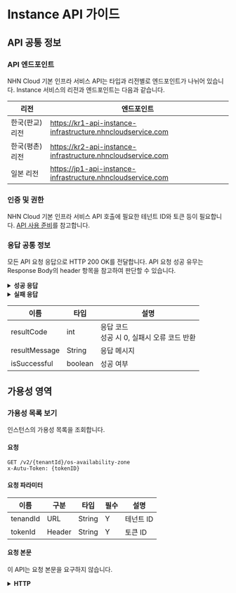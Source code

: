 # Instance API 가이드

## API 공통 정보

### API 엔드포인트

NHN Cloud 기본 인프라 서비스 API는 타입과 리전별로 엔드포인트가 나뉘어 있습니다. Instance 서비스의 리전과 엔드포인트는 다음과 같습니다.

| 리전 | 엔드포인트 |
| --- | ----- |
|한국(판교)리전  | https://kr1-api-instance-infrastructure.nhncloudservice.com |
|한국(평촌)리전  | https://kr2-api-instance-infrastructure.nhncloudservice.com  |
| 일본 리전 | https://jp1-api-instance-infrastructure.nhncloudservice.com |

### 인증 및 권한

NHN Cloud 기본 인프라 서비스 API 호출에 필요한 테넌트 ID와 토큰 등이 필요합니다. [API 사용 준비](https://docs.nhncloud.com/ko/Compute/Compute/ko/identity-api/)를 참고합니다.

### 응답 공통 정보

모든 API 요청 응답으로 HTTP 200 OK를 전달합니다. API 요청 성공 유무는 Response Body의 header 항목을 참고하여 판단할 수 있습니다.

<details>
  <summary><strong>성공 응답</strong></summary>

```
HTTP/1.1 200 OK
Content-Type: application/json

{
    "header": {
        "resultCode": 0,
        "resultMessage": "LEADERBOARD_OK",
        "isSuccessful": true
    },
    "transactionId": 2873495728794,
    ...
}
```

</details>

<details>
  <summary><strong>실패 응답</strong></summary>

```
{
    "header": {
        "isSuccessful": false,
        "resultCode": 404,
        "resultMessage": "Please check your API Url, HTTP Method."
    }
}
```

</details>

| 이름 | 타입 | 설명 |
| --- | --- | --- |
| resultCode | int  | 응답 코드<br>성공 시 0, 실패시 오류 코드 반환 |
| resultMessage | String  | 응답 메시지 |
| isSuccessful | boolean | 성공 여부 |

## 가용성 영역

### 가용성 목록 보기

인스턴스의 가용성 목록을 조회합니다. 

#### 요청

```
GET /v2/{tenantId}/os-availability-zone
x-Autu-Token: {tokenID}
```

#### 요청 파라미터

| 이름 | 구분 | 타입 | 필수 | 설명 |
| --- | --- | --- | --- | --- |
| tenandId | URL | String | Y | 테넌트 ID |
| tokenId | Header | String | Y | 토큰 ID |

#### 요청 본문

이 API는 요청 본문을 요구하지 않습니다.

<details>
  <summary><strong>HTTP</strong></summary>


### 응답

<!--응답 본문을 반환하지 않는다면 "이 API는 응답 본문을 반환하지 않습니다"로 입력합니다.-->

<details>
  <summary><strong>응답 예시</strong></summary>

```
{
    "availabilityZoneInfo": [
      {
        "zoneState": {
          "available": true
        },
        "zoneName": "kr-pub-a"
      },
      {
        "zoneState": {
          "available": true
        },
        "zoneName": "kr-pub-b"
      }
    ]
}
```

</details>

<!--응답 본문의 필드를 설명합니다.-->

| 이름 | 타입 | 설명 |
| --- | --- | --- |
| availabilityZoneInfo | Object | 가용성 영역 정보 객체 |
| availabilityZoneInfo.zoneState  | Object  | 가용성 영역 상태 정보 객체  |
| availabilityZoneInfo.zoneName  | String | 가용성 영역 이름 |
| availabilityZoneInfo.available | Boolean | 가용성 영역 상태 |
***

### {API명(예: 인스턴스 상세 보기)}

{API의 동작을 간략하게 설명합니다. 예를 들어 '인스턴스의 세부 정보를 조회합니다.'}

> [알림]
>
> <!-- API를 사용할 때 사용자가 알아 두면 좋을 참고 사항이나 추가 정보를 제공할 때 사용합니다.-->

> [주의]
>
> <!--API를 사용할 때 따르지 않을 경우 서비스의 비정상 또는 비효율적 동작이 발생할 수 있는 주의 사항을 표기할 때 사용합니다.-->

> [경고]
>
> <!--API를 사용할 때 따르지 않을 경우 리소스나 데이터의 손실, 과도한 과금, 재산상 피해 등이 발생할 수 있는 경고 사항을 표기할 때 사용합니다.-->

#### 요청

```
<!--HTTP 메서드와 URI를 적습니다.-->
(예: GET /v2/{tenantId}/servers)
```

#### 요청 파라미터

| 이름 | 구분 | 타입 | 필수 | 설명 |
| --- | --- | --- | --- | --- |
| {내용 입력} | {내용 입력} | {내용 입력} | {Y or N} | {내용 입력} |
|  |  |  |  |  |

#### 요청 본문

<!--요청 본문을 요구하지 않는다면 "이 API는 요청 본문을 요구하지 않습니다"로 입력합니다.-->

<details>
  <summary><strong>HTTP</strong></summary>

```

{코드 입력}
```

</details>

<details>
  <summary><strong>Java</strong></summary>

```

{코드 입력}
```

</details>

<details>
  <summary><strong>Python</strong></summary>

```

{코드 입력}
```

</details>

<details>
  <summary><strong>JavaScript</strong></summary>

```

{코드 입력}
```

</details>

<!--요청 본문의 필드를 설명합니다.-->

| 이름 | 타입 | 필수 | 설명 |
| --- | --- | --- | --- |
|  |  |  |  |
|  |  |  |  |

### 응답

<!--응답 본문을 반환하지 않는다면 "이 API는 응답 본문을 반환하지 않습니다"로 입력합니다.-->

<details>
  <summary><strong>응답 예시</strong></summary>

```

{코드 입력}
```

</details>

<!--응답 본문의 필드를 설명합니다.-->

| 필드 | 타입 | 설명 |
| --- | --- | --- |
|  |  |  |
|  |  |  |
